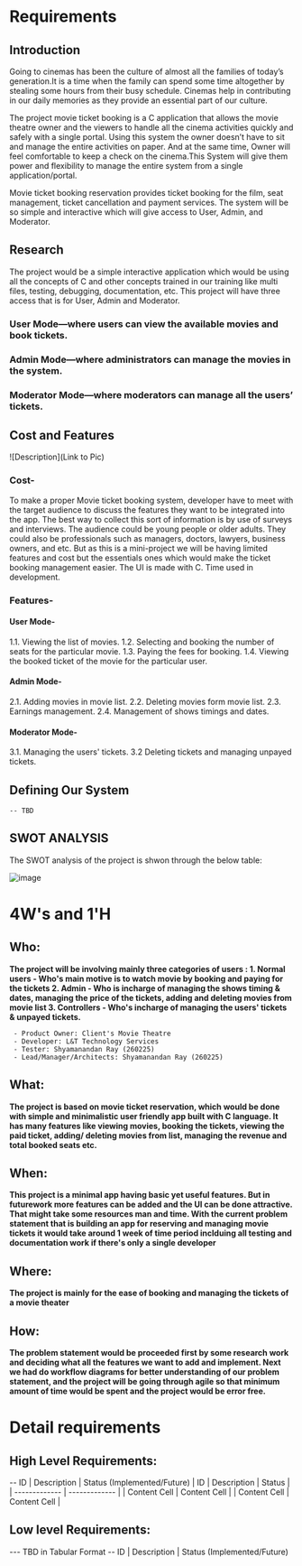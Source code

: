 # Requirements
## Introduction
 Going to cinemas has been the culture of almost all the families of today’s generation.It is a time when the family can spend some time altogether by stealing some hours from their busy schedule. Cinemas help in contributing in our daily memories as they provide an essential part of our culture.
 
 The project movie ticket booking is a C application that allows the movie theatre owner and the viewers to handle all the cinema activities quickly and safely with a single portal. Using this system the owner doesn’t have to sit and manage the entire activities on paper. And at the same time, Owner will feel comfortable to keep a check on the cinema.This System will give them power and flexibility to manage the entire system from a single application/portal.

Movie ticket booking reservation provides ticket booking for the film, seat management, ticket cancellation and payment services. The system will be so simple and interactive which will give access to User, Admin, and Moderator.


## Research

The project would be a simple interactive application which would be using all the concepts of C and other concepts trained in our training like multi files, testing, debugging, documentation, etc. 
This project will have three access that is for User, Admin and Moderator. 
### User Mode—where users can view the available movies and book tickets.
### Admin Mode—where administrators can manage the movies in the system.
### Moderator Mode—where moderators can manage all the users’ tickets.

## Cost and Features
![Description](Link to Pic)
### Cost-
To make a proper Movie ticket booking system, developer have to meet with the target audience to discuss the features they want to be integrated into the app. The best way to collect this sort of information is by use of surveys and interviews. The audience could be young people or older adults. They could also be professionals such as managers, doctors, lawyers, business owners, and etc. But as this is a mini-project we will be having limited features and cost but the essentials ones which would make the ticket booking management easier.
The UI is made with C. 
Time used in development.

### Features-
#### User Mode-
1.1. Viewing the list of movies.
1.2. Selecting and booking the number of seats for the particular movie.
1.3. Paying the fees for booking.
1.4. Viewing the booked ticket of the movie for the particular user.

#### Admin Mode-
2.1. Adding movies in movie list.
2.2. Deleting movies form movie list.
2.3. Earnings management.
2.4. Management of shows timings and dates.


#### Moderator Mode-
3.1. Managing the users' tickets.
3.2 Deleting tickets and managing unpayed tickets.

## Defining Our System
    -- TBD
## SWOT ANALYSIS
The SWOT analysis of the project is shwon through the below table:

![image](https://user-images.githubusercontent.com/63411688/114213946-50c74680-9981-11eb-9267-5ebbff47cf2b.png)


# 4W&#39;s and 1&#39;H

## Who:

**The project will be involving mainly three categories of users :
     1. Normal users - Who's main motive is to watch movie by booking and paying for the tickets
     2. Admin - Who is incharge of managing the shows timing & dates, managing the price of the tickets, adding and deleting movies from movie list
     3. Controllers - Who's incharge of managing the users' tickets & unpayed tickets.**
     
     - Product Owner: Client's Movie Theatre
     - Developer: L&T Technology Services
     - Tester: Shyamanandan Ray (260225)
     - Lead/Manager/Architects: Shyamanandan Ray (260225)

## What:

**The project is based on movie ticket reservation, which would be done with simple and minimalistic user friendly app built with C language.
  It has many features like viewing movies, booking the tickets, viewing the paid ticket, adding/ deleting movies from list, managing the revenue and total booked seats etc.**

## When:

**This project is a minimal app having basic yet useful features. But in futurework more features can be added and the UI can be done attractive. That might take some resources  man and time. With the current problem statement that is building an app for reserving and managing movie tickets it would take around 1 week of time period inclduing all testing and documentation work if there's only a single developer**

## Where:

**The project is mainly for the ease of booking and managing the tickets of a movie theater**

## How:

**The problem statement would be proceeded first by some research work and deciding what all the features we want to add and implement. Next we had do workflow diagrams for better understanding of our problem statement, and the project will be going through agile so that minimum amount of time would be spent and the project would be error free.**

# Detail requirements
## High Level Requirements:

-- ID | Description | Status (Implemented/Future)
| ID            | Description   | Status |
| ------------- | ------------- |
| Content Cell  | Content Cell  |
| Content Cell  | Content Cell  |


##  Low level Requirements:
--- TBD in Tabular Format 
-- ID | Description | Status (Implemented/Future)
